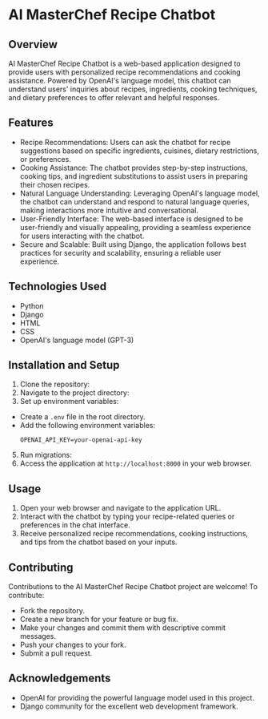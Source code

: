 # AI MasterChef Recipe Chatbot

## Overview
AI MasterChef Recipe Chatbot is a web-based application designed to provide users with personalized recipe recommendations and cooking assistance. Powered by OpenAI's language model, this chatbot can understand users' inquiries about recipes, ingredients, cooking techniques, and dietary preferences to offer relevant and helpful responses.

## Features
- Recipe Recommendations: Users can ask the chatbot for recipe suggestions based on specific ingredients, cuisines, dietary restrictions, or preferences.
- Cooking Assistance: The chatbot provides step-by-step instructions, cooking tips, and ingredient substitutions to assist users in preparing their chosen recipes.
- Natural Language Understanding: Leveraging OpenAI's language model, the chatbot can understand and respond to natural language queries, making interactions more intuitive and conversational.
- User-Friendly Interface: The web-based interface is designed to be user-friendly and visually appealing, providing a seamless experience for users interacting with the chatbot.
- Secure and Scalable: Built using Django, the application follows best practices for security and scalability, ensuring a reliable user experience.

## Technologies Used
- Python
- Django
- HTML
- CSS
- OpenAI's language model (GPT-3)

## Installation and Setup
1. Clone the repository:
2. Navigate to the project directory:
4. Set up environment variables:
- Create a `.env` file in the root directory.
- Add the following environment variables:
  ```
  OPENAI_API_KEY=your-openai-api-key
  ```
5. Run migrations:
7. Access the application at `http://localhost:8000` in your web browser.

## Usage
1. Open your web browser and navigate to the application URL.
2. Interact with the chatbot by typing your recipe-related queries or preferences in the chat interface.
3. Receive personalized recipe recommendations, cooking instructions, and tips from the chatbot based on your inputs.

## Contributing
Contributions to the AI MasterChef Recipe Chatbot project are welcome! To contribute:
- Fork the repository.
- Create a new branch for your feature or bug fix.
- Make your changes and commit them with descriptive commit messages.
- Push your changes to your fork.
- Submit a pull request.


## Acknowledgements
- OpenAI for providing the powerful language model used in this project.
- Django community for the excellent web development framework.
